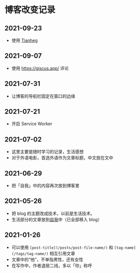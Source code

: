 # 博客改变记录

## 2021-09-23

- 使用 [Tianheg](https://github.com/tianheg/hugo-theme-tianheg)

## 2021-09-07

- 使用 <https://giscus.app/> 评论

## 2021-07-31

- 让博客的导航栏固定在窗口的边缘

## 2021-07-21

- 开启 Service Worker

## 2021-07-02

- 这里主要是随时学习的记录，生活感想
- 对于外语电影，首选外语作为文章标题，中文放在文中

## 2021-06-29

- 把「自我」中的内容再次放到博客里

## 2021-05-26

- 把 blog 的主题改成技术，以前是生活技术。
- 生活部分的文章放到[自我](https://self.yidajiabei.xyz/)中（已全部移入 blog）

## 2021-01-26

- 可以使用 `[post-title](/posts/post-file-name/)` 和 `[tag-name](/tags/tag-name/)` 相互引用文章
- 文章中的“他”，不单指男性，还有女性
- 在写作中，作者退居二线，多以「你」称呼
